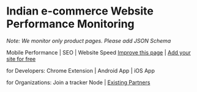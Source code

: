 # Indian e-commerce Website Performance Monitoring

_Note: We monitor only product pages. Please add JSON Schema_

Mobile Performance | SEO | Website Speed
[Improve this page](https://github.com/himalayanwolf-tech/indian-ecommerce-website-performance-monitoring/edit/master/README.md) | [Add your site for free](https://github.com/himalayanwolf-tech/indian-ecommerce-website-performance-monitoring/issues/new)

for Developers: Chrome Extension | Android App | iOS App

for Organizations: Join a tracker Node | [Existing Partners](https://siddharthamedia.edu.in)
